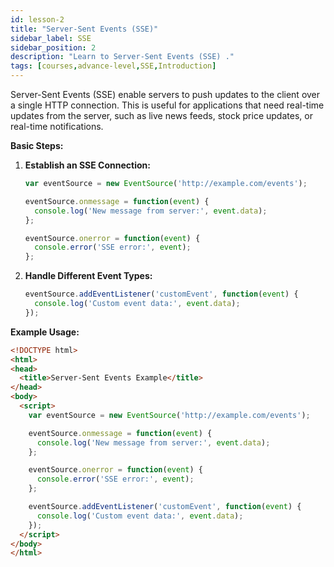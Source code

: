```yaml
---
id: lesson-2
title: "Server-Sent Events (SSE)"
sidebar_label: SSE
sidebar_position: 2
description: "Learn to Server-Sent Events (SSE) ."
tags: [courses,advance-level,SSE,Introduction]
---  
```

  

Server-Sent Events (SSE) enable servers to push updates to the client over a single HTTP connection. This is useful for applications that need real-time updates from the server, such as live news feeds, stock price updates, or real-time notifications.

**Basic Steps:**

1. **Establish an SSE Connection:**
   ```javascript
   var eventSource = new EventSource('http://example.com/events');

   eventSource.onmessage = function(event) {
     console.log('New message from server:', event.data);
   };

   eventSource.onerror = function(event) {
     console.error('SSE error:', event);
   };
   ```

2. **Handle Different Event Types:**
   ```javascript
   eventSource.addEventListener('customEvent', function(event) {
     console.log('Custom event data:', event.data);
   });
   ```

**Example Usage:**
```html
<!DOCTYPE html>
<html>
<head>
  <title>Server-Sent Events Example</title>
</head>
<body>
  <script>
    var eventSource = new EventSource('http://example.com/events');

    eventSource.onmessage = function(event) {
      console.log('New message from server:', event.data);
    };

    eventSource.onerror = function(event) {
      console.error('SSE error:', event);
    };

    eventSource.addEventListener('customEvent', function(event) {
      console.log('Custom event data:', event.data);
    });
  </script>
</body>
</html>
```
